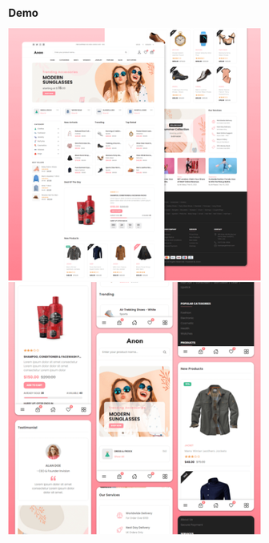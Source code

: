 ## Demo

![Anon Desktop Demo](./website-demo-image/desktop.png "Desktop Demo")
![Anon Mobile Demo](./website-demo-image/mobile.png "Mobile Demo")
